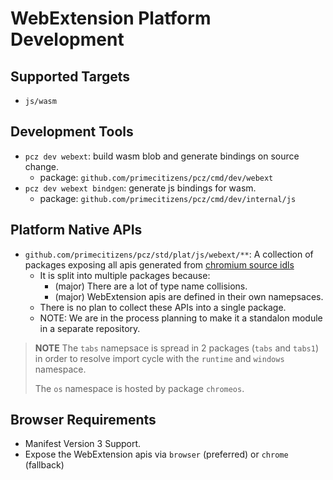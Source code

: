 # WebExtension Platform Development

## Supported Targets

- `js/wasm`

## Development Tools

- `pcz dev webext`: build wasm blob and generate bindings on source change.
  - package: `github.com/primecitizens/pcz/cmd/dev/webext`
- `pcz dev webext bindgen`: generate js bindings for wasm.
  - package: `github.com/primecitizens/pcz/cmd/dev/internal/js`

## Platform Native APIs

- `github.com/primecitizens/pcz/std/plat/js/webext/**`: A collection of packages exposing all apis generated from [chromium source idls](../../cmd/codegen/js/webext/)
  - It is split into multiple packages because:
    - (major) There are a lot of type name collisions.
    - (major) WebExtension apis are defined in their own namepsaces.
  - There is no plan to collect these APIs into a single package.
  - NOTE: We are in the process planning to make it a standalon module in a separate repository.

> **NOTE**
> The `tabs` namepsace is spread in 2 packages (`tabs` and `tabs1`) in order to resolve import cycle with the `runtime` and `windows` namespace.
>
> The `os` namespace is hosted by package `chromeos`.

## Browser Requirements

- Manifest Version 3 Support.
- Expose the WebExtension apis via `browser` (preferred) or `chrome` (fallback)
